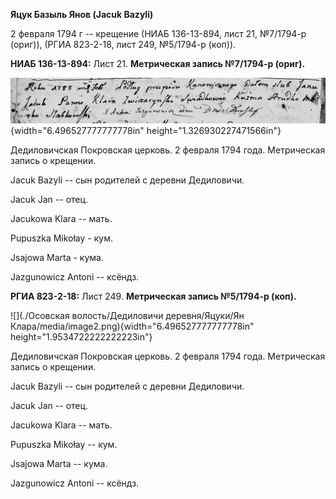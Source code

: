**Яцук Базыль Янов (Jacuk Bazyli)**

2 февраля 1794 г -- крещение (НИАБ 136-13-894, лист 21, №7/1794-р
(ориг)), (РГИА 823-2-18, лист 249, №5/1794-р (коп)).

**НИАБ 136-13-894:** Лист 21. **Метрическая запись №7/1794-р (ориг).**

![](./media/053f62ad8de717fa9e3c19db4ecbe74237d306a1.png){width="6.496527777777778in"
height="1.326930227471566in"}

Дедиловичская Покровская церковь. 2 февраля 1794 года. Метрическая
запись о крещении.

Jacuk Bazyli -- сын родителей с деревни Дедиловичи.

Jacuk Jan -- отец.

Jacukowa Klara -- мать.

Pupuszka Mikołay - кум.

Jsajowa Marta - кума.

Jazgunowicz Antoni -- ксёндз.

**РГИА 823-2-18:** Лист 249. **Метрическая запись №5/1794-р (коп).**

![](./Осовская волость/Дедиловичи деревня/Яцуки/Ян Клара/media/image2.png){width="6.496527777777778in"
height="1.9534722222222223in"}

Дедиловичская Покровская церковь. 2 февраля 1794 года. Метрическая
запись о крещении.

Jacuk Bazyli -- сын родителей с деревни Дедиловичи.

Jacuk Jan -- отец.

Jacukowa Klara -- мать.

Pupuszka Mikołay -- кум.

Jsajowa Marta -- кума.

Jazgunowicz Antoni -- ксёндз.
